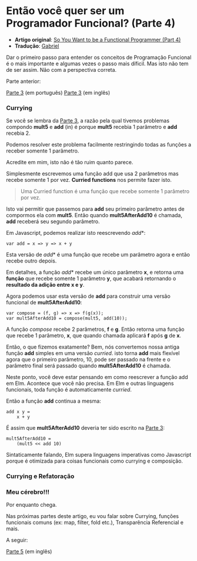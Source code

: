 # Então você quer ser um Programador Funcional? (Parte 4)

* **Artigo original**: [So You Want to be a Functional Programmer (Part 4)](https://medium.com/@cscalfani/so-you-want-to-be-a-functional-programmer-part-4-18fbe3ea9e49#.ybnyvxuyi)
* **Tradução**: [Gabriel](https://github.com/gabriel-ribeiro-ir)

Dar o primeiro passo para entender os conceitos de Programação Funcional é o mais importante e algumas vezes o passo mais díficil. Mas isto não tem de ser assim. Não com a perspectiva correta.

Parte anterior:

[Parte 3](parte-3.md) (em português)
[Parte 3](https://medium.com/@cscalfani/so-you-want-to-be-a-functional-programmer-part-3-1b0fd14eb1a7#.zffq7cklj) (em inglês)

### Currying
Se você se lembra da [Parte 3](parte-3.md), a razão pela qual tivemos problemas compondo **mult5** e **add** (in) é porque **mult5** recebia 1 parâmetro e **add** recebia 2.

Podemos resolver este problema facilmente restringindo todas as funções a receber somente 1 parâmetro.

Acredite em mim, isto não é tão ruim quanto parece.

Simplesmente escrevemos uma função add que usa 2 parâmetros mas recebe somente 1 por vez. **Curried functions** nos permite fazer isto.

> Uma Curried function é uma função que recebe somente 1 parâmetro por vez.

Isto vai permitir que passemos para **add** seu primeiro parâmetro antes de compormos ela com **mult5**.
Então quando **mult5AfterAdd10** é chamada, **add** receberá seu segundo parâmetro.

Em Javascript, podemos realizar isto reescrevendo *add**:

`var add = x => y => x + y`

Esta versão de *add** é uma função que recebe um parâmetro agora e então recebe outro depois.

Em detalhes, a função *add** recebe um único parâmetro **x**, e retorna uma **função** que recebe somente 1 parâmetro **y**, que acabará retornando o **resultado da adição entre x e y**.

Agora podemos usar esta versão de **add** para construir uma versão funcional de **mult5AfterAdd10**:

```
var compose = (f, g) => x => f(g(x));
var mult5AfterAdd10 = compose(mult5, add(10));
```

A função *compose* recebe 2 parâmetros, **f** e **g**. Então retorna uma função que recebe 1 parâmetro, **x**, que quando chamada aplicará **f** após **g** de **x**.

Então, o que fizemos exatamente? Bem, nós convertemos nossa antiga função **add** simples em uma versão *curried*. isto torna **add** mais flexível agora que o primeiro parâmetro, 10, pode ser passado na frente e o parâmetro final será passado quando **mult5AfterAdd10** é chamada.

Neste ponto, você deve estar pensando em como reescrever a função add em Elm. Acontece que você não precisa. Em Elm e outras linguagens funcionais, toda função é automaticamente *curried*.

Então a função **add** continua a mesma:

```
add x y =
    x + y
```

É assim que **mult5AfterAdd10** deveria ter sido escrito na [Parte 3](https://medium.com/@cscalfani/so-you-want-to-be-a-functional-programmer-part-3-1b0fd14eb1a7#.zffq7cklj):

```
mult5AfterAdd10 =
    (mult5 << add 10)
```

Sintaticamente falando, Elm supera linguagens imperativas como Javascript porque é otimizada para coisas funcionais como currying e composição.

### Currying e Refatoração



### Meu cérebro!!!

Por enquanto chega.

Nas próximas partes deste artigo, eu vou falar sobre Currying, funções funcionais comuns (ex: map, filter, fold etc.), Transparência Referencial e mais.

A seguir:

[Parte 5](https://medium.com/@cscalfani/so-you-want-to-be-a-functional-programmer-part-5-c70adc9cf56a#.1hjllzi8t) (em inglês)

